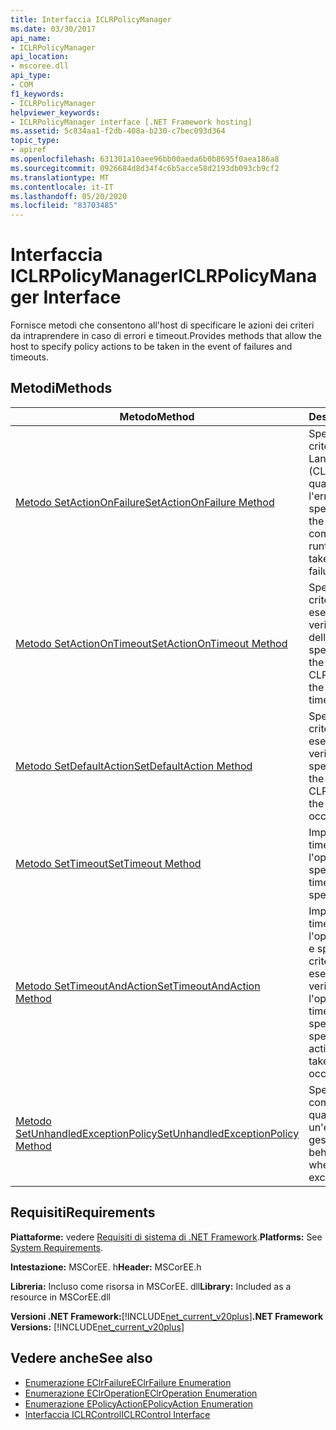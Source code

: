 ```yaml
---
title: Interfaccia ICLRPolicyManager
ms.date: 03/30/2017
api_name:
- ICLRPolicyManager
api_location:
- mscoree.dll
api_type:
- COM
f1_keywords:
- ICLRPolicyManager
helpviewer_keywords:
- ICLRPolicyManager interface [.NET Framework hosting]
ms.assetid: 5c834aa1-f2db-408a-b230-c7bec093d364
topic_type:
- apiref
ms.openlocfilehash: 631301a10aee96bb00aeda6b0b8695f0aea186a8
ms.sourcegitcommit: 0926684d8d34f4c6b5acce58d2193db093cb9cf2
ms.translationtype: MT
ms.contentlocale: it-IT
ms.lasthandoff: 05/20/2020
ms.locfileid: "83703485"
---
```

# <a name="iclrpolicymanager-interface"></a><span data-ttu-id="bd963-102">Interfaccia ICLRPolicyManager</span><span class="sxs-lookup"><span data-stu-id="bd963-102">ICLRPolicyManager Interface</span></span>
<span data-ttu-id="bd963-103">Fornisce metodi che consentono all'host di specificare le azioni dei criteri da intraprendere in caso di errori e timeout.</span><span class="sxs-lookup"><span data-stu-id="bd963-103">Provides methods that allow the host to specify policy actions to be taken in the event of failures and timeouts.</span></span>  
  
## <a name="methods"></a><span data-ttu-id="bd963-104">Metodi</span><span class="sxs-lookup"><span data-stu-id="bd963-104">Methods</span></span>  
  
|<span data-ttu-id="bd963-105">Metodo</span><span class="sxs-lookup"><span data-stu-id="bd963-105">Method</span></span>|<span data-ttu-id="bd963-106">Descrizione</span><span class="sxs-lookup"><span data-stu-id="bd963-106">Description</span></span>|  
|------------|-----------------|  
|[<span data-ttu-id="bd963-107">Metodo SetActionOnFailure</span><span class="sxs-lookup"><span data-stu-id="bd963-107">SetActionOnFailure Method</span></span>](iclrpolicymanager-setactiononfailure-method.md)|<span data-ttu-id="bd963-108">Specifica l'azione del criterio che il Common Language Runtime (CLR) deve eseguire quando si verifica l'errore specificato.</span><span class="sxs-lookup"><span data-stu-id="bd963-108">Specifies the policy action the common language runtime (CLR) should take when the specified failure occurs.</span></span>|  
|[<span data-ttu-id="bd963-109">Metodo SetActionOnTimeout</span><span class="sxs-lookup"><span data-stu-id="bd963-109">SetActionOnTimeout Method</span></span>](iclrpolicymanager-setactionontimeout-method.md)|<span data-ttu-id="bd963-110">Specifica l'azione del criterio che CLR deve eseguire quando si verifica il timeout dell'operazione specificata.</span><span class="sxs-lookup"><span data-stu-id="bd963-110">Specifies the policy action the CLR should take when the specified operation times out.</span></span>|  
|[<span data-ttu-id="bd963-111">Metodo SetDefaultAction</span><span class="sxs-lookup"><span data-stu-id="bd963-111">SetDefaultAction Method</span></span>](iclrpolicymanager-setdefaultaction-method.md)|<span data-ttu-id="bd963-112">Specifica l'azione del criterio che CLR deve eseguire quando si verifica l'operazione specificata.</span><span class="sxs-lookup"><span data-stu-id="bd963-112">Specifies the policy action the CLR should take when the specified operation occurs.</span></span>|  
|[<span data-ttu-id="bd963-113">Metodo SetTimeout</span><span class="sxs-lookup"><span data-stu-id="bd963-113">SetTimeout Method</span></span>](iclrpolicymanager-settimeout-method.md)|<span data-ttu-id="bd963-114">Imposta un valore di timeout per l'operazione specificata.</span><span class="sxs-lookup"><span data-stu-id="bd963-114">Sets a timeout value for the specified operation.</span></span>|  
|[<span data-ttu-id="bd963-115">Metodo SetTimeoutAndAction</span><span class="sxs-lookup"><span data-stu-id="bd963-115">SetTimeoutAndAction Method</span></span>](iclrpolicymanager-settimeoutandaction-method.md)|<span data-ttu-id="bd963-116">Imposta un valore di timeout per l'operazione specificata e specifica l'azione del criterio che CLR deve eseguire quando si verifica l'operazione.</span><span class="sxs-lookup"><span data-stu-id="bd963-116">Sets a timeout value for the specified operation, and specifies the policy action the CLR should take when the operation occurs.</span></span>|  
|[<span data-ttu-id="bd963-117">Metodo SetUnhandledExceptionPolicy</span><span class="sxs-lookup"><span data-stu-id="bd963-117">SetUnhandledExceptionPolicy Method</span></span>](iclrpolicymanager-setunhandledexceptionpolicy-method.md)|<span data-ttu-id="bd963-118">Specifica il comportamento di CLR quando si verifica un'eccezione non gestita.</span><span class="sxs-lookup"><span data-stu-id="bd963-118">Specifies the behavior of the CLR when an unhandled exception occurs.</span></span>|  
  
## <a name="requirements"></a><span data-ttu-id="bd963-119">Requisiti</span><span class="sxs-lookup"><span data-stu-id="bd963-119">Requirements</span></span>  
 <span data-ttu-id="bd963-120">**Piattaforme:** vedere [Requisiti di sistema di .NET Framework](../../get-started/system-requirements.md).</span><span class="sxs-lookup"><span data-stu-id="bd963-120">**Platforms:** See [System Requirements](../../get-started/system-requirements.md).</span></span>  
  
 <span data-ttu-id="bd963-121">**Intestazione:** MSCorEE. h</span><span class="sxs-lookup"><span data-stu-id="bd963-121">**Header:** MSCorEE.h</span></span>  
  
 <span data-ttu-id="bd963-122">**Libreria:** Incluso come risorsa in MSCorEE. dll</span><span class="sxs-lookup"><span data-stu-id="bd963-122">**Library:** Included as a resource in MSCorEE.dll</span></span>  
  
 <span data-ttu-id="bd963-123">**Versioni .NET Framework:**[!INCLUDE[net_current_v20plus](../../../../includes/net-current-v20plus-md.md)]</span><span class="sxs-lookup"><span data-stu-id="bd963-123">**.NET Framework Versions:** [!INCLUDE[net_current_v20plus](../../../../includes/net-current-v20plus-md.md)]</span></span>  
  
## <a name="see-also"></a><span data-ttu-id="bd963-124">Vedere anche</span><span class="sxs-lookup"><span data-stu-id="bd963-124">See also</span></span>

- [<span data-ttu-id="bd963-125">Enumerazione EClrFailure</span><span class="sxs-lookup"><span data-stu-id="bd963-125">EClrFailure Enumeration</span></span>](eclrfailure-enumeration.md)
- [<span data-ttu-id="bd963-126">Enumerazione EClrOperation</span><span class="sxs-lookup"><span data-stu-id="bd963-126">EClrOperation Enumeration</span></span>](eclroperation-enumeration.md)
- [<span data-ttu-id="bd963-127">Enumerazione EPolicyAction</span><span class="sxs-lookup"><span data-stu-id="bd963-127">EPolicyAction Enumeration</span></span>](epolicyaction-enumeration.md)
- [<span data-ttu-id="bd963-128">Interfaccia ICLRControl</span><span class="sxs-lookup"><span data-stu-id="bd963-128">ICLRControl Interface</span></span>](iclrcontrol-interface.md)
